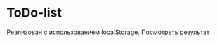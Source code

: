 # ToDo-list
Реализован с использованием localStorage.
[Посмотреть результат](https://antondanko.github.io/ToDo-list/)
